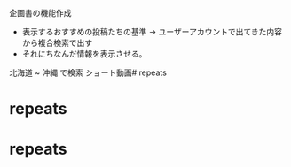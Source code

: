 企画書の機能作成
- 表示するおすすめの投稿たちの基準
-> ユーザーアカウントで出てきた内容から複合検索で出す
- それにちなんだ情報を表示させる。

北海道 ~ 沖縄 で検索
ショート動画# repeats
# repeats
# repeats
